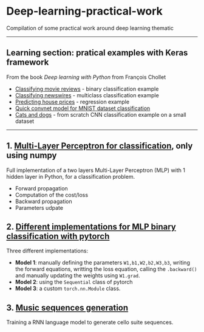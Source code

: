 # Deep-learning-practical-work
Compilation of some practical work around deep learning thematic

___

## Learning section: pratical examples with Keras framework
From the book *Deep learning with Python* from François Chollet
* [Classifying movie reviews](https://github.com/To-jak/Deep-learning-practical-work/blob/master/learning/Classifying_movie_reviews.ipynb) - binary classification example
* [Classifying newswires](https://github.com/To-jak/Deep-learning-practical-work/blob/master/learning/Classifying_newswires.ipynb) - multiclass classification example
* [Predicting house prices](https://github.com/To-jak/Deep-learning-practical-work/blob/master/learning/Predicting_house_prices.ipynb) - regression example
* [Quick convnet model for MNIST dataset classification](https://github.com/To-jak/Deep-learning-practical-work/blob/master/learning/Keras_convnet_quick_model.ipynb)
* [Cats and dogs](https://github.com/To-jak/Deep-learning-practical-work/blob/master/learning/training_CNN_from_scratch_on_a_small_dataset.ipynb) - from scratch CNN classification example on a small dataset
___

## 1. [Multi-Layer Perceptron for classification](https://github.com/To-jak/Deep-learning-practical-work/blob/master/MLP_python.ipynb), only using numpy
Full implementation of a two layers Multi-Layer Perceptron (MLP) with 1 hidden layer in Python, for a classification problem.
* Forward propagation
* Computation of the cost/loss
* Backward propagation
* Parameters udpate

## 2. [Different implementations for MLP binary classification with pytorch](https://github.com/To-jak/Deep-learning-practical-work/blob/master/MLP_pytorch.ipynb)
Three different implementations:
* **Model 1**: manually defining the parameters `W1,b1,W2,b2,W3,b3`, writing the forward equations, writting the loss equation, calling the `.backward()` and manually updating the weights using `W1.grad`.
* **Model 2**: using the `Sequential` class of pytorch
* **Model 3**: a custom `torch.nn.Module` class.

## 3. [Music sequences generation](https://github.com/To-jak/Deep-learning-practical-work/blob/master/Generating_music_sequences.ipynb)
Training a RNN language model to generate cello suite sequences.
